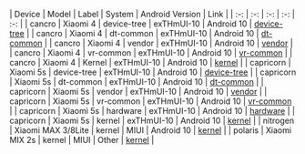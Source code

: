 | Device | Model | Label | System | Android Version | Link |
| :-: | :-: | :-: | :-: | :-: |
| cancro | Xiaomi 4 | device-tree | exTHmUI-10 | Android 10 | [device-tree](https://github.com/sticpaper/android_device_xiaomi_cancro/tree/exTHmui-10) |
| cancro | Xiaomi 4 | dt-common | exTHmUI-10 | Android 10 | [dt-common](https://github.com/sticpaper/android_device_xiaomi_msm8974-common/tree/exTHmui-10) |
| cancro | Xiaomi 4 | vendor | exTHmUI-10 | Android 10 | [vendor](https://github.com/sticpaper/android_vendor_xiaomi_cancro/tree/exTHmui-10) |
| cancro | Xiaomi 4 | vr-common | exTHmUI-10 | Android 10 | [vr-common](https://github.com/sticpaper/android_vendor_xiaomi_msm8974-common/tree/exTHmui-10) |
| cancro | Xiaomi 4 | Kernel | exTHmUI-10 | Android 10 | [kernel](https://github.com/sticpaper/android_kernel_xiaomi_cancro/tree/open) |
| capricorn | Xiaomi 5s | device-tree | exTHmUI-10 | Android 10 | [device-tree](https://github.com/sticpaper/android_device_xiaomi_capricorn/tree/exTHmUI-10) |
| capricorn | Xiaomi 5s | dt-common | exTHmUI-10 | Android 10 | [dt-common](https://github.com/sticpaper/android_device_xiaomi_msm8996-common/tree/exTHmui-10) |
| capricorn | Xiaomi 5s | vendor | exTHmUI-10 | Android 10 | [vendor](https://github.com/sticpaper/proprietary_vendor_xiaomi-1/tree/ten/capricorn) |
| capricorn | Xiaomi 5s | vr-common | exTHmUI-10 | Android 10 | [vr-common](https://github.com/sticpaper/proprietary_vendor_xiaomi-1/tree/ten/msm8996-common) |
| capricorn | Xiaomi 5s | hardware | exTHmUI-10 | Android 10 | [hardware](https://github.com/sticpaper/android_hardware_xiaomi/tree/lineage-17.1) |
| capricorn | Xiaomi 5s | kernel | exTHmUI-10 | Android 10 | [kernel](https://github.com/sticpaper/android_xiaomi_msm8996_kernel/tree/exTHmUI-10) |
| nitrogen | Xiaomi MAX 3/8Lite | kernel | MIUI | Android 10 | [kernel](https://github.com/sticpaper/android_xiaomi_nitrogen_kernel/tree/nitrogen-q-oss) |
| polaris | Xiaomi MIX 2s | kernel | MIUI | Other | [kernel](https://github.com/sticpaper/android_polaris_kernel/tree/miui-open) |